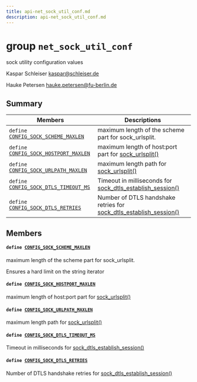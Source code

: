 ```yaml
---
title: api-net_sock_util_conf.md
description: api-net_sock_util_conf.md
---
```

# group `net_sock_util_conf` 

sock utility configuration values

Kaspar Schleiser [kaspar@schleiser.de](mailto:kaspar@schleiser.de)

Hauke Petersen [hauke.petersen@fu-berlin.de](mailto:hauke.petersen@fu-berlin.de)

## Summary

 Members                        | Descriptions                                
--------------------------------|---------------------------------------------
`define `[`CONFIG_SOCK_SCHEME_MAXLEN`](#group__net__sock__util__conf_1ga51c1e9e5482c6143c66e75cc0018f196)            | maximum length of the scheme part for sock_urlsplit.
`define `[`CONFIG_SOCK_HOSTPORT_MAXLEN`](#group__net__sock__util__conf_1gae3f60c29bd322f00e3638ad293fad50b)            | maximum length of host:port part for [sock_urlsplit()](./doc/starlight-docs/src/content/docs/apidoc/api-undefined.md#group__net__sock__util_1ga8aaf86cf785fe7b51ea90c495ba354a6)
`define `[`CONFIG_SOCK_URLPATH_MAXLEN`](#group__net__sock__util__conf_1gad90280b1a26f189c13b65400ae14af37)            | maximum length path for [sock_urlsplit()](./doc/starlight-docs/src/content/docs/apidoc/api-undefined.md#group__net__sock__util_1ga8aaf86cf785fe7b51ea90c495ba354a6)
`define `[`CONFIG_SOCK_DTLS_TIMEOUT_MS`](#group__net__sock__util__conf_1gafeab84c4686e6384dc5648157dde0bca)            | Timeout in milliseconds for [sock_dtls_establish_session()](./doc/starlight-docs/src/content/docs/apidoc/api-undefined.md#group__net__sock__util_1ga883f963cb4cd43170077c7cc52ae8381)
`define `[`CONFIG_SOCK_DTLS_RETRIES`](#group__net__sock__util__conf_1gad8e315ea01c89ef1ce886e2f25333e59)            | Number of DTLS handshake retries for [sock_dtls_establish_session()](./doc/starlight-docs/src/content/docs/apidoc/api-undefined.md#group__net__sock__util_1ga883f963cb4cd43170077c7cc52ae8381)

## Members

#### `define `[`CONFIG_SOCK_SCHEME_MAXLEN`](#group__net__sock__util__conf_1ga51c1e9e5482c6143c66e75cc0018f196) 

maximum length of the scheme part for sock_urlsplit.

Ensures a hard limit on the string iterator

#### `define `[`CONFIG_SOCK_HOSTPORT_MAXLEN`](#group__net__sock__util__conf_1gae3f60c29bd322f00e3638ad293fad50b) 

maximum length of host:port part for [sock_urlsplit()](./doc/starlight-docs/src/content/docs/apidoc/api-undefined.md#group__net__sock__util_1ga8aaf86cf785fe7b51ea90c495ba354a6)

#### `define `[`CONFIG_SOCK_URLPATH_MAXLEN`](#group__net__sock__util__conf_1gad90280b1a26f189c13b65400ae14af37) 

maximum length path for [sock_urlsplit()](./doc/starlight-docs/src/content/docs/apidoc/api-undefined.md#group__net__sock__util_1ga8aaf86cf785fe7b51ea90c495ba354a6)

#### `define `[`CONFIG_SOCK_DTLS_TIMEOUT_MS`](#group__net__sock__util__conf_1gafeab84c4686e6384dc5648157dde0bca) 

Timeout in milliseconds for [sock_dtls_establish_session()](./doc/starlight-docs/src/content/docs/apidoc/api-undefined.md#group__net__sock__util_1ga883f963cb4cd43170077c7cc52ae8381)

#### `define `[`CONFIG_SOCK_DTLS_RETRIES`](#group__net__sock__util__conf_1gad8e315ea01c89ef1ce886e2f25333e59) 

Number of DTLS handshake retries for [sock_dtls_establish_session()](./doc/starlight-docs/src/content/docs/apidoc/api-undefined.md#group__net__sock__util_1ga883f963cb4cd43170077c7cc52ae8381)

